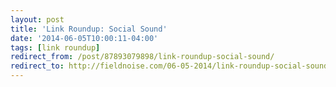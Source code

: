 ```yaml
---
layout: post
title: 'Link Roundup: Social Sound'
date: '2014-06-05T10:00:11-04:00'
tags: [link roundup]
redirect_from: /post/87893079898/link-roundup-social-sound/
redirect_to: http://fieldnoise.com/06-05-2014/link-roundup-social-sound
---
```


